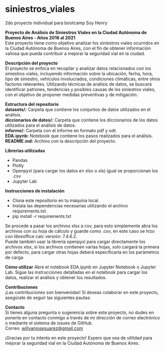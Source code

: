# siniestros_viales
2do proyecto individual para bootcamp Soy Henry

**Proyecto de Análisis de Siniestros Viales en la Ciudad Autónoma de Buenos Aires - Años 2016 al 2021**  
Este proyecto tiene como objetivo analizar los siniestros viales ocurridos en la Ciudad Autónoma de Buenos Aires, con el fin de obtener información valiosa que pueda contribuir a mejorar la seguridad vial en la ciudad.

**Descripción del proyecto**  
El proyecto se enfoca en recopilar y analizar datos relacionados con los siniestros viales, incluyendo información sobre la ubicación, fecha, hora, tipo de siniestro, vehículos involucrados, condiciones climáticas, entre otros factores relevantes. Utilizando técnicas de análisis de datos, se buscará identificar patrones, tendencias y posibles causas de los siniestros viales, con el objetivo de proponer medidas preventivas y de mitigación.

**Estructura del repositorio**  
**datasets/:** Carpeta que contiene los conjuntos de datos utilizados en el análisis.  
**diccionarios de datos/:** Carpeta que contiene los diccionarios de los datos utilizados para el análisis de datos.  
**informe/:** Carpeta con el informe en formato pdf y odt.  
**EDA.ipynb:** Notebook que contiene los pasos realizados para el análisis.  
**README.md:** Archivo con la descripción del proyecto.  

**Librerías utilizadas**  
* Pandas
* Plotly
* Openpyxl (para cargar los datos en xlsx o xls) igual se proporcionan los .csv
* Jupyter Lab

**Instrucciones de instalación** 
* Clona este repositorio en tu máquina local.
* Instala las dependencias necesarias utilizando el archivo requirements.txt.
* pip install -r requirements.txt

Se procede a pasar los archivos xlsx a csv, para esto simplemente abra los archivos con su hoja de cálculo y guarde como .csv, en este caso se hizo con libreoffice calc versión: 7.4.6.2.  
Puede también usar la librería openpyxl para cargar directamente los archivos xlsx, si los archivos contienen varias hojas, solo cargará la primera por defecto, para cargar otras hojas deberá especificarla en los parámetros de carga.

**Cómo utilizar** 
Abre el notebook EDA.ipynb en Jupyter Notebook o Jupyter Lab.
Sigue las instrucciones detalladas en el notebook para cargar los datos, realizar el análisis y obtener los resultados.

**Contribuciones**  
¡Las contribuciones son bienvenidas! Si deseas colaborar en este proyecto, asegúrate de seguir las siguientes pautas:

**Contacto**  
Si tienes alguna pregunta o sugerencia sobre este proyecto, no dudes en ponerte en contacto conmigo a través de mi dirección de correo electrónico o mediante el sistema de issues de GitHub.  
Correo: willyanjosesuarez@gmail.com

¡Gracias por tu interés en este proyecto! Espero que sea de utilidad para mejorar la seguridad vial en la Ciudad Autónoma de Buenos Aires.
